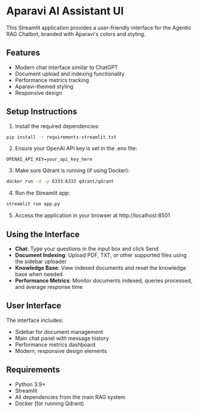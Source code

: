# Aparavi AI Assistant UI

This Streamlit application provides a user-friendly interface for the Agentic RAG Chatbot, branded with Aparavi's colors and styling.

## Features

- Modern chat interface similar to ChatGPT
- Document upload and indexing functionality
- Performance metrics tracking
- Aparavi-themed styling
- Responsive design

## Setup Instructions

1. Install the required dependencies:

```bash
pip install -r requirements-streamlit.txt
```

2. Ensure your OpenAI API key is set in the .env file:

```
OPENAI_API_KEY=your_api_key_here
```

3. Make sure Qdrant is running (if using Docker):

```bash
docker run -d -p 6333:6333 qdrant/qdrant
```

4. Run the Streamlit app:

```bash
streamlit run app.py
```

5. Access the application in your browser at http://localhost:8501

## Using the Interface

- **Chat**: Type your questions in the input box and click Send
- **Document Indexing**: Upload PDF, TXT, or other supported files using the sidebar uploader
- **Knowledge Base**: View indexed documents and reset the knowledge base when needed
- **Performance Metrics**: Monitor documents indexed, queries processed, and average response time

## User Interface

The interface includes:

- Sidebar for document management
- Main chat panel with message history
- Performance metrics dashboard
- Modern, responsive design elements

## Requirements

- Python 3.9+
- Streamlit
- All dependencies from the main RAG system
- Docker (for running Qdrant)